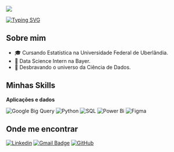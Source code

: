 ![](https://komarev.com/ghpvc/?username=beatrizmoraesm&color=006bed)

[![Typing SVG](https://readme-typing-svg.herokuapp.com/?color=FFFFFF&size=35&width=1000&lines=Hi,+Folks!%F0%9F%91%8B;Be+Welcome!%E2%9C%A8)](https://git.io/typing-svg)

## Sobre mim

- 🎓 Cursando Estatística na Universidade Federal de Uberlândia.
- 💼 Data Science Intern na Bayer.
- 🌱 Desbravando o universo da Ciência de Dados.

## Minhas Skills

**Aplicações e dados**

![Google Big Query](https://img.shields.io/badge/-Google%20Big%20Query-333333?style=flat&logo=googlebigquery)
![Python](https://img.shields.io/badge/-Python-333333?style=flat&logo=python)
![SQL](https://img.shields.io/badge/-SQL-333333?style=flat&logo=sql)
![Power Bi](https://img.shields.io/badge/-Power%20Bi-333333?style=flat&logo=powerbi)
![Figma](https://img.shields.io/badge/-Figma-333333?style=flat&logo=figma&logoColor=007ACC)


## Onde me encontrar

[![Linkedin](https://img.shields.io/badge/-Beatriz%20Moraes%20Moreira-blue?style=flat-square&logo=Linkedin&logoColor=white&link=https://www.linkedin.com/in/beatriz-moraes-moreira-8548331a2/)](https://www.linkedin.com/in/beatriz-moraes-moreira-8548331a2/)
[![Gmail Badge](https://img.shields.io/badge/-beatrizmoraestt@outlook.com-006bed?style=flat-square&logo=Gmail&logoColor=white&link=mailto:SEU-EMAIL)](mailto:beatrizmoraestt@outlook.com)
[![GitHub](https://img.shields.io/github/followers/beatrizmoraesm?label=follow&style=social)](https://github.com/beatrizmoraesm)
